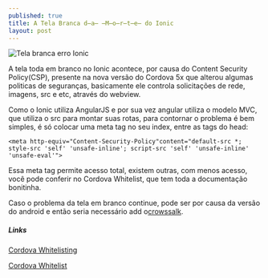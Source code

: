 ```yaml
---
published: true
title: A Tela Branca d̶a̶ ̶M̶o̶r̶t̶e̶ do Ionic
layout: post
---
```

![Tela branca erro Ionic](https://www.firebase.com/resources/images/blog/ionic-blank-template.png)

A tela toda em branco no Ionic acontece, por causa do Content Security Policy(CSP), presente na nova versão do Cordova 5x que alterou algumas politicas de seguranças, basicamente ele controla solicitações de rede, imagens, src e etc, através do webview.

Como o Ionic utiliza AngularJS e por sua vez angular utiliza o modelo MVC, que utiliza o src para montar suas rotas, para contornar o problema é bem simples, é só colocar uma meta tag no seu index, entre as tags do head:

```<meta http-equiv="Content-Security-Policy"content="default-src *; style-src 'self' 'unsafe-inline'; script-src 'self' 'unsafe-inline' 'unsafe-eval'">```

Essa meta tag permite acesso total, existem outras, com menos acesso, você pode conferir no Cordova Whitelist, que tem toda a documentação bonitinha.

Caso o problema da tela em branco continue, pode ser por causa da versão do android e então seria necessário add o[crowssalk](https://ionickers.github.io/2016/04/23/aquele-sobre-crosswalk.html).


##### Links


[Cordova Whitelisting](https://github.com/apache/cordova-plugin-whitelist)

[Cordova Whitelist](http://docs.ionic.io/docs/cordova-whitelist)